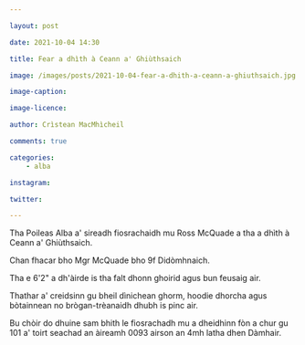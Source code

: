 ```yaml
---

layout: post

date: 2021-10-04 14:30

title: Fear a dhìth à Ceann a' Ghiùthsaich

image: /images/posts/2021-10-04-fear-a-dhith-a-ceann-a-ghiuthsaich.jpg

image-caption:

image-licence:

author: Crìstean MacMhìcheil

comments: true

categories:
    - alba

instagram:

twitter:

---
```


Tha Poileas Alba a' sireadh fiosrachaidh mu Ross McQuade a tha a dhìth à Ceann a' Ghiùthsaich.

<!--more-->

Chan fhacar bho Mgr McQuade bho 9f Didòmhnaich.

Tha e 6'2" a dh'àirde is tha falt dhonn ghoirid agus bun feusaig air.

Thathar a' creidsinn gu bheil dìnichean ghorm, hoodie dhorcha agus bòtainnean no brògan-trèanaidh dhubh is pinc air.

Bu chòir do dhuine sam bhith le fiosrachadh mu a dheidhinn fòn a chur gu 101 a' toirt seachad an àireamh 0093 airson an 4mh latha dhen Dàmhair.
